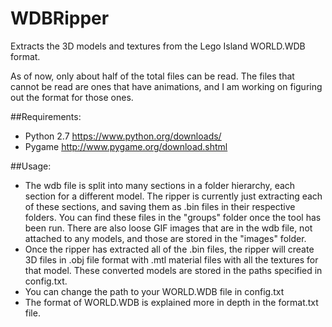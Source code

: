 # WDBRipper
Extracts the 3D models and textures from the Lego Island WORLD.WDB format.

As of now, only about half of the total files can be read. The files that cannot be read are ones that have animations, and I am working on figuring out the format for those ones.

##Requirements:
 * Python 2.7 https://www.python.org/downloads/
 * Pygame http://www.pygame.org/download.shtml

##Usage:
 * The wdb file is split into many sections in a folder hierarchy, each section for a different model. The ripper is currently just extracting each of these sections, and saving them as .bin files in their respective folders. You can find these files in the "groups" folder once the tool has been run. There are also loose GIF images that are in the wdb file, not attached to any models, and those are stored in the "images" folder.
 * Once the ripper has extracted all of the .bin files, the ripper will create 3D files in .obj file format with .mtl material files with all the textures for that model. These converted models are stored in the paths specified in config.txt.
 * You can change the path to your WORLD.WDB file in config.txt
 * The format of WORLD.WDB is explained more in depth in the format.txt file.
